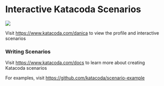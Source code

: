 # Interactive Katacoda Scenarios

[![](http://shields.katacoda.com/katacoda/danica/count.svg)](https://www.katacoda.com/danica "Get your profile on Katacoda.com")

Visit https://www.katacoda.com/danica to view the profile and interactive scenarios

### Writing Scenarios
Visit https://www.katacoda.com/docs to learn more about creating Katacoda scenarios

For examples, visit https://github.com/katacoda/scenario-example
